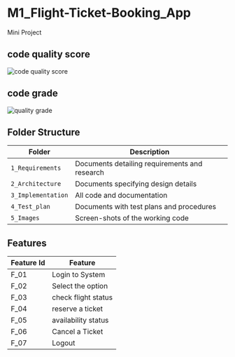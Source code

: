 # M1_Flight-Ticket-Booking_App
Mini Project


## code quality score

![code quality score](https://api.codiga.io/project/31217/score/svg)

## code grade

![quality grade](https://api.codiga.io/project/31217/status/svg)

 ## Folder Structure
 
Folder             | Description
-------------------| -----------------------------------------
`1_Requirements`   | Documents detailing requirements and research
`2_Architecture`   | Documents specifying design details
`3_Implementation` | All code and documentation
`4_Test_plan`      | Documents with test plans and procedures
`5_Images`         | Screen-shots of the working code


##  Features
| Feature Id | Feature |
| -----------|---------|
|F_01| Login to System | |
|F_02| Select the option |
|F_03| check flight status |
|F_04| reserve a ticket|
|F_05| availability status |
|F_06| Cancel a Ticket |
|F_07| Logout |
